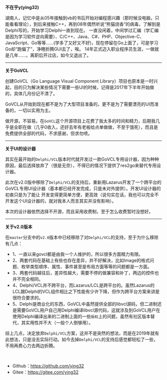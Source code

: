 **不在乎y(ying32)**   

湖南人，记忆中是从05年接触到vb的书后开始对编程感兴趣（那时候没电脑，只能看看理论），到后来接触C++，再到08年偶然听说“熊猫烧香”的病毒，了解到是Delphi写的，开始学习Delphi一直到现在。
一直没闲着，中间学过汇编（学汇编是因为学习软件逆向需要）、C/C++、Java、C#、PHP、Objective-C、JavaScript、Go等等......(学多了又好又不好)，现在停留在Go上面了，可是学习Go却“跑偏了”，净瞎折腾GUI去了，唉。
14年正式迈入职业程序员生涯，一做就是几年......，离职后开过店，如今又退出了。

----

**关于GoVCL**   

创建GoVCL（Go Language Visual Component Library）项目也原本是一时兴起，目的只为解决某些情况下需要一些UI的时候，记得是2017年下半年开始做的，具体几月份记不清了。  

GoVCL从开始到现在都不是为了大型项目准备的，更不是为了需要漂亮的UI而准备的，一切以实用为主。  

做开源，不容易。在`GoVCL`这个开源项目上花费了我太多的时间和精力，后期我几乎是全职在做（几乎0收入，还好去年有老板给点单做做，不至于饿死），而且是免费提供全部的代码，不求感谢，但求勿喷。  


----

**关于UI的设计器**  

其实在最开始的`Delphi/VCL`版本时代就开发过一款GoVCL专用设计器，因为种种原因，最后选择放弃了（很是无奈），不得已的情况下提供了res2go来替代专用设计器。    

此次在v2.0版中移除了`Delphi/VCL`的支持后，重新用Lazarus开发了一个跨平台的GoVCL专用UI设计器（基本都已经开发完成，只是未对外提供）。开发UI设计器的初衷只是为了能让
开发变得更简单方便，更高效（说句实在话，我也可以完全不开发这个UI设计器的，就对我本人而言其实并没有影响）。

本次的设计器依然选择不开源，而且采用收费制，至于怎么收费暂时没想好。

----

**关于v2.0版本**  

在`master`分支中的`v2.0`版本中已经移除了对`Delphi/VCL`的支持，至于为什么移除有几点：  
 
* 1、一直以来govcl都是由我一个人维护的，所以很多方面精力有限。
* 2、两套代码在基础上有些也存在差异，并不好解决，比如Image的格式问题、枚举类型顺序、属性、事件甚至是布局方面等等的问题都是一方面。  
* 3、两套代码越往后，差异性越大，需要不停的做兼容和补丁，两边的控件也并不完全相同。 
* 4、Delphi/VCL并不跨平台，而Lazarus/LCL是跨平台的。虽然Lazarus的LCL跟Delphi的VCL组件相比之下性能有少许下降，但作为跨平台方案来讲是很符合要求的。  
* 5、Delphi是商业化的东西，GoVCL中虽然提供全部的libvcl源码，但二进制还是需要GoVCL用户自己用Delphi编译libvcl源代码，这就涉及到GoVCL用户在使用Delphi编译出来的二进制上面的一些`版权`上的问题，虽然有社区版本替代，其实用性并不大（一般个人倒够用）。

综上几点，决定放弃`Delphi/VCL`方案，这并不是突然的想法，而是在2019年就有此想法，只是没去实际行动。如今去掉`Delphi/VCL`的支持后感觉都轻松了一些，不用再费心力去两边折腾。

<br />


* Github：https://github.com/ying32 
* Gitee：https://gitee.com/ying32 